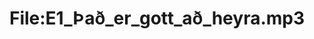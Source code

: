 ---
title: File:E1_Það_er_gott_að_heyra.mp3
recording of: Það er gott að heyra.
reading speed: slow
speaker: E
license: CC0
---